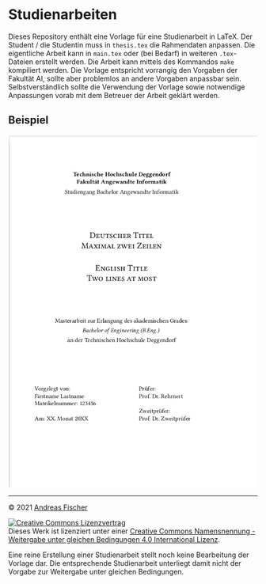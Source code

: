 # Studienarbeiten

Dieses Repository enthält eine Vorlage für eine Studienarbeit in LaTeX. Der Student / die Studentin
muss in `thesis.tex` die Rahmendaten anpassen. Die eigentliche Arbeit kann in `main.tex`
oder (bei Bedarf) in weiteren `.tex`-Dateien erstellt werden. Die Arbeit kann mittels des Kommandos
`make` kompiliert werden. Die Vorlage entspricht vorrangig den Vorgaben der Fakultät AI, sollte aber
problemlos an andere Vorgaben anpassbar sein. Selbstverständlich sollte die Verwendung der Vorlage
sowie notwendige Anpassungen vorab mit dem Betreuer der Arbeit geklärt werden.

## Beispiel

![Titelseite einer Arbeit](Titlepage.png "Titelseite einer Arbeit")

---
© 2021 [Andreas Fischer](mailto:andreas.fischer@th-deg.de)

<a rel="license" href="http://creativecommons.org/licenses/by-sa/4.0/"><img alt="Creative Commons Lizenzvertrag" style="border-width:0" src="https://i.creativecommons.org/l/by-sa/4.0/88x31.png" /></a><br />Dieses Werk ist lizenziert unter einer <a rel="license" href="http://creativecommons.org/licenses/by-sa/4.0/">Creative Commons Namensnennung - Weitergabe unter gleichen Bedingungen 4.0 International Lizenz</a>.

Eine reine Erstellung einer Studienarbeit stellt noch keine Bearbeitung der Vorlage dar. Die entsprechende Studienarbeit unterliegt damit nicht der Vorgabe zur Weitergabe unter gleichen Bedingungen.
